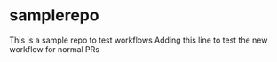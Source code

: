 # samplerepo
This is a sample repo to test workflows
Adding this line to test the new workflow for normal PRs

